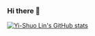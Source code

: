 ### Hi there 👋
[![Yi-Shuo Lin's GitHub stats](https://github-readme-stats.vercel.app/api?username=yishuolin&theme=radical&show_icons=true)](https://github.com/anuraghazra/github-readme-stats)
<!--
**yishuolin/yishuolin** is a ✨ _special_ ✨ repository because its `README.md` (this file) appears on your GitHub profile.

Here are some ideas to get you started:

- 🔭 I’m currently working on ...
- 🌱 I’m currently learning ...
- 👯 I’m looking to collaborate on ...
- 🤔 I’m looking for help with ...
- 💬 Ask me about ...
- 📫 How to reach me: ...
- 😄 Pronouns: ...
- ⚡ Fun fact: ...
-->
